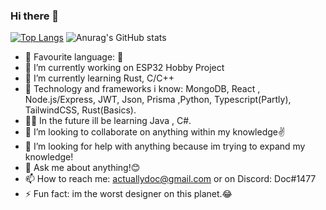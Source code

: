 ### Hi there 👋
[![Top Langs](https://github-readme-stats.vercel.app/api/top-langs/?username=actuallydoc)](https://github.com/actuallydoc/github-readme-stats)
![Anurag's GitHub stats](https://github-readme-stats.vercel.app/api?username=actuallydoc&show_icons=true&theme=gruvbox)
- 💾 Favourite language: 🦀
- 🔭 I’m currently working on ESP32 Hobby Project
- 🌱 I’m currently learning Rust, C/C++
- 💚 Technology and frameworks i know: MongoDB, React , Node.js/Express, JWT, Json, Prisma ,Python, Typescript(Partly), TailwindCSS, Rust(Basics).
- 🤦‍♂️ In the future ill be learning Java , C#.
- 👯 I’m looking to collaborate on anything within my knowledge✌
- 🤔 I’m looking for help with anything because im trying to expand my knowledge!
- 💬 Ask me about anything!😊
- 📫 How to reach me: actuallydoc@gmail.com or on Discord: Doc#1477
- ⚡ Fun fact: im the worst designer on this planet.😂


